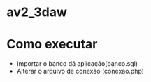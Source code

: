 # av2_3daw
# Como executar
- importar o banco dá aplicação(banco.sql)
- Alterar o arquivo de conexão (conexao.php)
